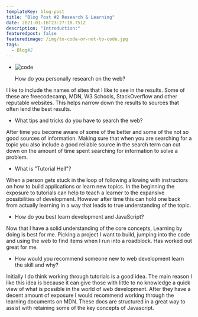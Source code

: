 ```yaml
---
templateKey: blog-post
title: "Blog Post #2 Research & Learning"
date: 2021-01-16T23:27:10.751Z
description: "Introduction:"
featuredpost: false
featuredimage: /img/to-code-or-not-to-code.jpg
tags:
  - Blog#2
---
```

* ![code](/img/to-code-or-not-to-code.jpg "code")

  How do you personally research on the web?

I like to include the names of sites that I like to see in the results. Some of these are freecodecamp, MDN, W3 Schools, StackOverflow and other reputable websites. This helps narrow down the results to sources that often lend the best results.

* What tips and tricks do you have to search the web?

After time you become aware of some of the better and some of the not so good sources of information. Making sure that when you are searching for a topic you also include a good reliable source in the search term can cut down on the amount of time spent searching for information to solve a problem.

* What is "Tutorial Hell"?

When a person gets stuck in the loop of following allowing with instructors on how to build applications or learn new topics. In the beginning the exposure to tutorials can help to teach a learner to the expansive possibilities of development. However after time this can hold one back from actually learning in a way that leads to true understanding of the topic.

* How do you best learn development and JavaScript?

Now that I have a solid understanding of the core concepts, Learning by doing is best for me. Picking a project I want to build, jumping into the code and using the web to find items when I run into a roadblock. Has worked out great for me.

* How would you recommend someone new to web development learn the skill and why?

Initially I do think working through tutorials is a good idea. The main reason I like this idea is because it can give those with little to no knowledge a quick view of what is possible in the world of web development. After they have a decent amount of exposure I would recommend working through the learning documents on MDN. These docs are structured in a great way to assist with retaining some of the key concepts of Javascript.